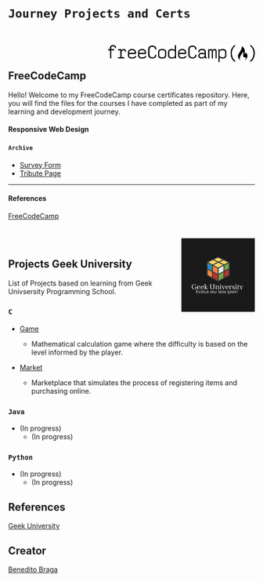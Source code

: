# `Journey Projects and Certs`
<br><br><br>


<h2 align="left">FreeCodeCamp<a href="https://www.geekuniversity.com.br/"><img align="right" style="margin-top: -50px;" src="images/logo-freecodecamp.svg" alt="Logo" width="300"></a></h2>

Hello! Welcome to my FreeCodeCamp course certificates repository. Here, you will find the files for the courses I have completed as part of my learning and development journey.

#### Responsive Web Design

#### `Archive`

- [Survey Form](https://github.com/beneditobraga/freecodecamp-certifications/tree/main/01-responsive-web-design/01-survey-form "Access Here!")
- [Tribute Page](https://github.com/beneditobraga/freecodecamp-certifications/tree/main/01-responsive-web-design/02-tribute-page "Access Here!")

---

#### References

[FreeCodeCamp](https://www.freecodecamp.org/ "Access the course content here.")

<br><br>

<h2 align="left">Projects Geek University<a href="https://www.geekuniversity.com.br/"><img align="right" style="margin-top: -40px;" src="images/logo01.jpeg" alt="Logo" width="150"></a></h2>


List of Projects based on learning from Geek Univsersity Programming School.

### ```C```

- [Game](https://github.com/beneditobraga/geek-university-projects/tree/main/c/game "Access Here!")
    - Mathematical calculation game where the difficulty is based on the level informed by the player.

- [Market](https://github.com/beneditobraga/geek-university-projects/tree/main/c/market "Access Here!")
    - Marketplace that simulates the process of registering items and purchasing online.

### ```Java```

- (In progress)
    - (In progress)

### ```Python```

- (In progress)
    - (In progress)


## References

[Geek University](https://www.geekuniversity.com.br/ "Access the course content here.")




## Creator

[Benedito Braga](https://beneditobraga.github.io/portfolio/ "Meet the Creator.")